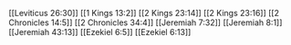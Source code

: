 [[Leviticus 26:30]]
[[1 Kings 13:2]]
[[2 Kings 23:14]]
[[2 Kings 23:16]]
[[2 Chronicles 14:5]]
[[2 Chronicles 34:4]]
[[Jeremiah 7:32]]
[[Jeremiah 8:1]]
[[Jeremiah 43:13]]
[[Ezekiel 6:5]]
[[Ezekiel 6:13]]
